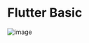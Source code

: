 # Flutter Basic
![image](https://github.com/LazyAsif/Module-6-live-test/assets/135583730/58620ea6-9514-4317-b7d1-eb1774c78ce4)
